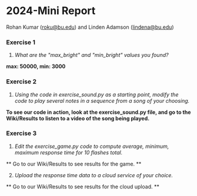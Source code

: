 

# 2024-Mini Report
Rohan Kumar (roku@bu.edu) and Linden Adamson (lindena@bu.edu)


### Exercise 1

1. *What are the "max_bright" and "min_bright" values you found?*

**max: 50000, min: 3000**

### Exercise 2

1. *Using the code in exercise_sound.py as a starting point, modify the code to play several notes in a sequence from a song of your choosing.*

**To see our code in action, look at the exercise_sound.py file, and go to the Wiki/Results to listen to a video of the song being played.**

### Exercise 3

1. *Edit the exercise_game.py code to compute average, minimum, maximum response time for 10 flashes total.*

** Go to our Wiki/Results to see results for the game. **

2. *Upload the response time data to a cloud service of your choice.*

** Go to our Wiki/Results to see results for the cloud upload. **

